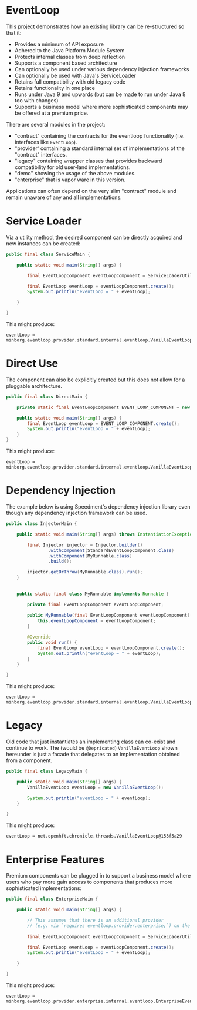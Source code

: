 # EventLoop 

This project demonstrates how an existing library can be re-structured so that it:

* Provides a minimum of API exposure
* Adhered to the Java Platform Module System
* Protects internal classes from deep reflection 
* Supports a component based architecture
* Can optionally be used under various dependency injection frameworks
* Can optionally be used with Java's ServiceLoader
* Retains full compatibility with old legacy code
* Retains functionality in one place
* Runs under Java 9 and upwards (but can be made to run under Java 8 too with changes)
* Supports a business model where more sophisticated components may be offered at a premium price.

There are several modules in the project:

* "contract" containing the contracts for the eventloop functionality (i.e. interfaces like `EventLoop`).
* "provider' containing a standard internal set of implementations of the "contract" interfaces.
* "legacy" containing wrapper classes that provides backward compatibility for old user-land implementations.
* "demo" showing the usage of the above modules.
* "enterprise" that is vapor ware in this version.
 
Applications can often depend on the very slim "contract" module and remain unaware of any and all implementations. 

# Service Loader
Via a utility method, the desired component can be directly acquired and new instances can be created:

```java
public final class ServiceMain {

    public static void main(String[] args) {

        final EventLoopComponent eventLoopComponent = ServiceLoaderUtil.getOrThrow(EventLoopComponent.class);

        final EventLoop eventLoop = eventLoopComponent.create();
        System.out.println("eventLoop = " + eventLoop);

    }

}
```

This might produce:

```text
eventLoop = minborg.eventloop.provider.standard.internal.eventloop.VanillaEventLoop@b97c004
```

# Direct Use
The component can also be explicitly created but this does not allow for a pluggable architecture.

```java
public final class DirectMain {

    private static final EventLoopComponent EVENT_LOOP_COMPONENT = new StandardEventLoopComponent();

    public static void main(String[] args) {
        final EventLoop eventLoop = EVENT_LOOP_COMPONENT.create();
        System.out.println("eventLoop = " + eventLoop);
    }
}
```

This might produce:

```text
eventLoop = minborg.eventloop.provider.standard.internal.eventloop.VanillaEventLoop@3dd3bcd
```

# Dependency Injection
The example below is using Speedment's dependency injection library even though any dependency injection framework can be used.

```java
public class InjectorMain {

    public static void main(String[] args) throws InstantiationException {

        final Injector injector = Injector.builder()
                .withComponent(StandardEventLoopComponent.class)
                .withComponent(MyRunnable.class)
                .build();

        injector.getOrThrow(MyRunnable.class).run();
    }
    
    
    public static final class MyRunnable implements Runnable {

        private final EventLoopComponent eventLoopComponent; 
        
        public MyRunnable(final EventLoopComponent eventLoopComponent) {
            this.eventLoopComponent = eventLoopComponent;
        }

        @Override
        public void run() {
            final EventLoop eventLoop = eventLoopComponent.create();
            System.out.println("eventLoop = " + eventLoop);
        }
    }

}
```

This might produce:

```text
eventLoop = minborg.eventloop.provider.standard.internal.eventloop.VanillaEventLoop@58c1670b
```

# Legacy
Old code that just instantiates an implementing class can co-exist and continue to work. The (would be `@Depricated`) `VanillaEventLoop` shown hereunder is just a facade that delegates to an implementation obtained from a component. 

```java
public final class LegacyMain {

    public static void main(String[] args) {
        VanillaEventLoop eventLoop = new VanillaEventLoop();

        System.out.println("eventLoop = " + eventLoop);
    }

}
```

This might produce:

```text
eventLoop = net.openhft.chronicle.threads.VanillaEventLoop@153f5a29
```

# Enterprise Features
Premium components can be plugged in to support a business model where users who pay more gain access to components that produces more sophisticated implementations:

```java
public final class EnterpriseMain {

    public static void main(String[] args) {

        // This assumes that there is an additional provider
        // (e.g. via `requires eventloop.provider.enterprise;`) on the module path.
 
        final EventLoopComponent eventLoopComponent = ServiceLoaderUtil.getOrThrow(EventLoopComponent.class);

        final EventLoop eventLoop = eventLoopComponent.create();
        System.out.println("eventLoop = " + eventLoop);

    }

}
```
This might produce:
```text
eventLoop = minborg.eventloop.provider.enterprise.internal.eventloop.EnterpriseEventLoop@b97c004
```
